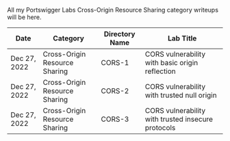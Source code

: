 All my Portswigger Labs Cross-Origin Resource Sharing category writeups will be here.

Date	 	  | Category                       | Directory Name | Lab Title
--------------|--------------------------------|----------------|----------------------
Dec 27, 2022  | Cross-Origin Resource Sharing  | CORS-1         | CORS vulnerability with basic origin reflection
Dec 27, 2022  | Cross-Origin Resource Sharing  | CORS-2         | CORS vulnerability with trusted null origin
Dec 27, 2022  | Cross-Origin Resource Sharing  | CORS-3         | CORS vulnerability with trusted insecure protocols